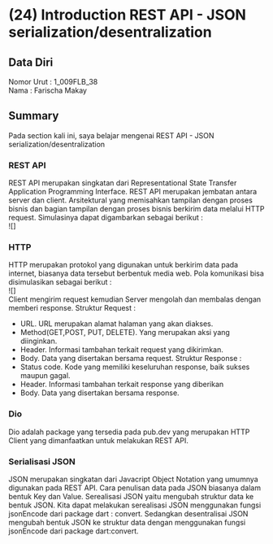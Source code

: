 # (24) Introduction REST API - JSON serialization/desentralization
## Data Diri
Nomor Urut : 1_009FLB_38 <br>
Nama : Farischa Makay

## Summary
Pada section kali ini, saya belajar mengenai REST API - JSON serialization/desentralization

### REST API
REST API merupakan singkatan dari Representational State Transfer Application Programming Interface. REST API merupakan jembatan antara server dan client. Arsitektural yang memisahkan tampilan dengan proses bisnis dan bagian tampilan dengan proses bisnis berkirim data melalui HTTP request. Simulasinya dapat digambarkan sebagai berikut :<br>
![]

### HTTP
HTTP merupakan protokol yang digunakan untuk berkirim data pada internet, biasanya data tersebut berbentuk media web. Pola komunikasi bisa disimulasikan sebagai berikut : <br>
![]<BR>
Client mengirim request kemudian Server mengolah dan membalas dengan memberi response.
Struktur Request :
- URL. URL merupakan alamat halaman yang akan diakses.
- Method(GET,POST, PUT, DELETE). Yang merupakan aksi yang diinginkan.
- Header. Informasi tambahan terkait request yang dikirimkan.
- Body. Data yang disertakan bersama request.
Struktur Response :
- Status code. Kode yang memiliki keseluruhan response, baik sukses maupun gagal.
- Header. Informasi tambahan terkait response yang diberikan
- Body. Data yang disertakan bersama response.
### Dio
Dio adalah package yang tersedia pada pub.dev yang merupakan HTTP Client yang dimanfaatkan untuk melakukan REST API.
### Serialisasi JSON
JSON merupakan singkatan dari Javacript Object Notation yang umumnya digunakan pada REST API. Cara penulisan data pada JSON biasanya dalam bentuk Key dan Value. Serealisasi JSON yaitu mengubah struktur data ke bentuk JSON. Kita dapat melakukan serealisasi JSON menggunakan fungsi jsonEncode dari package dart : convert. Sedangkan desentralisai JSON mengubah bentuk JSON ke struktur data dengan menggunakan fungsi jsonEncode dari package dart:convert.